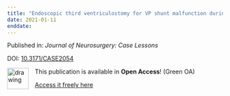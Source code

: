 ```yaml
---
title: "Endoscopic third ventriculostomy for VP shunt malfunction during the third trimester of pregnancy: illustrative case"
date: 2021-01-11
enddate:
---
```


Published in: *Journal of Neurosurgery: Case Lessons*

DOI: [10.3171/CASE2054](https://doi.org/10.3171/CASE2054)

<img src="https://upload.wikimedia.org/wikipedia/commons/thumb/9/90/Open_Access_logo_PLoS_white_green.svg/576px-Open_Access_logo_PLoS_white_green.svg.png" alt="drawing" width="50" align="left"/> &nbsp;&nbsp;&nbsp;This publication is available in **Open Access**! (Green OA)

&nbsp;&nbsp;&nbsp;<a href="https://www.ncbi.nlm.nih.gov/pmc/articles/PMC9241321" download>Access it freely here</a>

